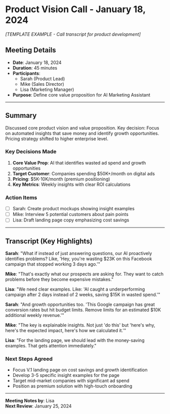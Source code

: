 # Product Vision Call - January 18, 2024
*[TEMPLATE EXAMPLE - Call transcript for product development]*

## Meeting Details
- **Date**: January 18, 2024
- **Duration**: 45 minutes
- **Participants**: 
  - Sarah (Product Lead)
  - Mike (Sales Director) 
  - Lisa (Marketing Manager)
- **Purpose**: Define core value proposition for AI Marketing Assistant

---

## Summary
Discussed core product vision and value proposition. Key decision: Focus on automated insights that save money and identify growth opportunities. Pricing strategy shifted to higher enterprise level.

### Key Decisions Made
1. **Core Value Prop**: AI that identifies wasted ad spend and growth opportunities
2. **Target Customer**: Companies spending $50K+/month on digital ads
3. **Pricing**: $5K-10K/month (premium positioning)
4. **Key Metrics**: Weekly insights with clear ROI calculations

### Action Items
- [ ] Sarah: Create product mockups showing insight examples
- [ ] Mike: Interview 5 potential customers about pain points
- [ ] Lisa: Draft landing page copy emphasizing cost savings

---

## Transcript (Key Highlights)

**Sarah**: "What if instead of just answering questions, our AI proactively identifies problems? Like, 'Hey, you're wasting $23K on this Facebook campaign that stopped working 3 days ago.'"

**Mike**: "That's exactly what our prospects are asking for. They want to catch problems before they become expensive mistakes."

**Lisa**: "We need clear examples. Like: 'AI caught a underperforming campaign after 2 days instead of 2 weeks, saving $15K in wasted spend.'"

**Sarah**: "And growth opportunities too. 'This Google campaign has great conversion rates but hit budget limits. Remove limits for an estimated $10K additional weekly revenue.'"

**Mike**: "The key is explainable insights. Not just 'do this' but 'here's why, here's the expected impact, here's how we calculated it.'"

**Lisa**: "For the landing page, we should lead with the money-saving examples. That gets attention immediately."

### Next Steps Agreed
- Focus V.1 landing page on cost savings and growth identification
- Develop 3-5 specific insight examples for the page
- Target mid-market companies with significant ad spend
- Position as premium solution with high-touch onboarding

---

**Meeting Notes by**: Lisa  
**Next Review**: January 25, 2024 